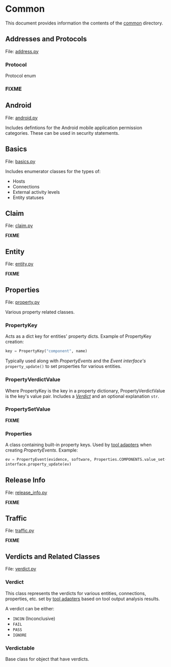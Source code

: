 # Common
This document provides information the contents of the [common](../../toolsaf/common/) directory.

## Addresses and Protocols
File: [address.py](../../toolsaf/common/address.py)

### Protocol
Protocol enum

### FIXME

## Android
File: [android.py](../../toolsaf/common/android.py)

Includes defintions for the Android mobile application permission categories. These can be used in security statements.

## Basics
File: [basics.py](../../toolsaf/common/basics.py)

Includes enumerator classes for the types of:
- Hosts
- Connections
- External activity levels
- Entity statuses

## Claim
File: [claim.py](../../toolsaf/common/basics.py)

**FIXME**

## Entity
File: [entity.py](../../toolsaf/common/basics.py)

**FIXME**

## Properties
File: [property.py](../../toolsaf/common/property.py)

Various property related classes.

### PropertyKey

Acts as a dict key for entities' property dicts. Example of PropertyKey creation:
```python
key = PropertyKey("component", name)
```
Typically used along with _PropertyEvents_ and the _Event interface's_ `property_update()` to set properties for various entities.

### PropertyVerdictValue

Where PropertyKey is the key in a property dictionary, PropertyVerdictValue is the key's value pair. Includes a [_Verdict_](#verdict) and an optional explanation `str`.

### PropertySetValue

**FIXME**

### Properties
A class containing built-in property keys. Used by [tool adapters](Adapters.md) when creating _PropertyEvents_. Example:
```python
ev = PropertyEvent(evidence, software, Properties.COMPONENTS.value_set(properties))
interface.property_update(ev)
```

## Release Info
File: [release_info.py](../../toolsaf/common/release_info.py)

**FIXME**

## Traffic
File: [traffic.py](../../toolsaf/common/traffic.py)

**FIXME**

## Verdicts and Related Classes
File: [verdict.py](../../toolsaf/common/verdict.py)

### Verdict
This class represents the verdicts for various entities, connections, properties, etc. set by [tool adapters](Adapters.md) based on tool output analysis results.

A verdict can be either:
- `INCON` (Inconclusive)
- `FAIL`
- `PASS`
- `IGNORE`

### Verdictable
Base class for object that have verdicts.


